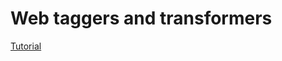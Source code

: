# Web taggers and transformers

[Tutorial](https://github.com/estnltk/estnltk/tree/main/tutorials/taggers/web_taggers)
